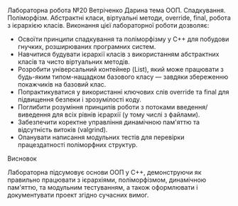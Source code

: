 Лабораторна робота №20
Ветріченко Дарина 
тема
ООП. Спадкування. Поліморфізм. Абстрактні класи, віртуальні методи, override, final, робота з ієрархією класів.
Виконання цієї лабораторної роботи дозволяє:

- Освоїти принципи спадкування та поліморфізму у C++ для побудови гнучких, розширюваних програмних систем.
- Навчитися будувати ієрархії класів з використанням абстрактних класів та чисто віртуальних методів.
- Розробити універсальний контейнер (List), який може працювати з будь-яким типом-нащадком базового класу — завдяки збереженню покажчиків на базовий клас.
- Попрактикуватися у використанні ключових слів override та final для підвищення безпеки і зрозумілості коду.
- Поглибити розуміння принципів роботи з потоками введення/виведення для всіх рівнів ієрархії (у тому числі з файлами).
- Забезпечити коректне управління динамічною пам'яттю та відсутність витоків (valgrind).
- Опанувати написання модульних тестів для перевірки працездатності поліморфних структур.

Висновок

Лабораторна підсумовує основи ООП у C++, демонструючи як правильно працювати з ієрархіями, поліморфізмом, динамічною пам'яттю, та модульним тестуванням, а також оформлювати і документувати проект згідно сучасних вимог.
